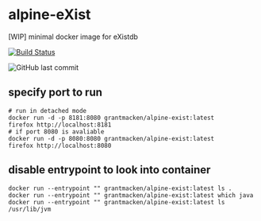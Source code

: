 # alpine-eXist
[WIP] minimal docker image for eXistdb

[![Build Status](https://travis-ci.org/grantmacken/alpine-eXist.svg?branch=master)](https://travis-ci.org/grantmacken/alpine-eXist)

![GitHub last commit](https://img.shields.io/github/last-commit/grantmacken/alpine-eXist.svg)


## specify port to run 
```
# run in detached mode
docker run -d -p 8181:8080 grantmacken/alpine-exist:latest
firefox http://localhost:8181
# if port 8080 is avaliable
docker run -d -p 8080:8080 grantmacken/alpine-exist:latest
firefox http://localhost:8080
```

## disable entrypoint to look into container

```
docker run --entrypoint "" grantmacken/alpine-exist:latest ls .
docker run --entrypoint "" grantmacken/alpine-exist:latest which java
docker run --entrypoint "" grantmacken/alpine-exist:latest ls /usr/lib/jvm
```
